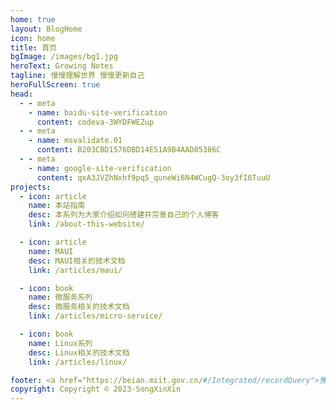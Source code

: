 ```yaml
---
home: true
layout: BlogHome
icon: home
title: 首页
bgImage: /images/bg1.jpg
heroText: Growing Notes
tagline: 慢慢理解世界 慢慢更新自己
heroFullScreen: true
head:
  - - meta
    - name: baidu-site-verification
      content: codeva-3WYDFWEZup
  - - meta
    - name: msvalidate.01
      content: B203CBD1576DBD14E51A9B4AAD85386C
  - - meta
    - name: google-site-verification
      content: qxA3JVZhNxhf9pq5_quneWi6N4WCugQ-3oy3fI6TuuU
projects:
  - icon: article
    name: 本站指南
    desc: 本系列为大家介绍如何搭建并完善自己的个人博客
    link: /about-this-website/

  - icon: article
    name: MAUI
    desc: MAUI相关的技术文档
    link: /articles/maui/

  - icon: book
    name: 微服务系列
    desc: 微服务相关的技术文档
    link: /articles/micro-service/

  - icon: book
    name: Linux系列
    desc: Linux相关的技术文档
    link: /articles/linux/

footer: <a href="https://beian.miit.gov.cn/#/Integrated/recordQuery">豫ICP备2021036390号</a>
copyright: Copyright © 2023-SongXinXin
---
```

